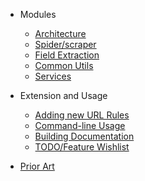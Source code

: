 - Modules
  - [Architecture](architecture.md)
  - [Spider/scraper](spiderscraper.md)
  - [Field Extraction](field-extraction.md)
  - [Common Utils](common-utils.md)
  - [Services](service-installation.md)
- Extension and Usage
  - [Adding new URL Rules](adding-a-url-specific-rule.md)
  - [Command-line Usage](command-line-usage.md)
  - [Building Documentation](documentation.md)
  - [TODO/Feature Wishlist](feature-wishlist.md)

- [Prior Art](prior-art.md)
